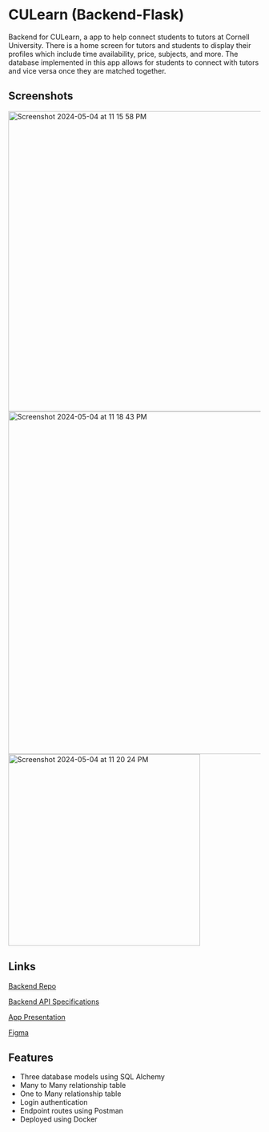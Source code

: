 # CULearn (Backend-Flask)
Backend for CULearn, a app to help connect students to tutors at Cornell University. There is a home screen for tutors and students to display their profiles which include time availability, price, subjects, and more. The database implemented in this app allows for students to connect with tutors and vice versa once they are matched together. 

## Screenshots
<img width="600" alt="Screenshot 2024-05-04 at 11 15 58 PM" src="https://github.com/kwchen1970/HackChallenge24/assets/145308966/25e167bc-44ef-43c8-b860-97e530ddcbdb">

<img width="685" alt="Screenshot 2024-05-04 at 11 18 43 PM" src="https://github.com/kwchen1970/HackChallenge24/assets/145308966/9518c749-8a61-48c8-b6f0-4667869fe28b">

<img width="383" alt="Screenshot 2024-05-04 at 11 20 24 PM" src="https://github.com/kwchen1970/HackChallenge24/assets/145308966/638e82f6-0fe5-4219-9546-5b99f8f62340">


## Links
[Backend Repo](https://github.com/kwchen1970/HackChallenge24)

[Backend API Specifications](https://docs.google.com/document/d/12w2jvyrhT1uxrxsGmY-RvNGI8wC1DAl5jWKlWNSgr5A/edit?usp=sharing)

[App Presentation](https://www.youtube.com/watch?v=1jWZXXmy4w4)

[Figma](https://www.figma.com/file/mQn58fEYC4vIOk8DLGcu6z/Mid-fi's-for-Hack-Challenge-SP24?type=design&node-id=0-1&mode=design)


## Features
- Three database models using SQL Alchemy
- Many to Many relationship table
- One to Many relationship table
- Login authentication
- Endpoint routes using Postman
- Deployed using Docker



